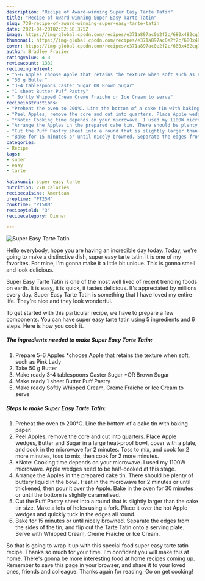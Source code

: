 ```yaml
---
description: "Recipe of Award-winning Super Easy Tarte Tatin"
title: "Recipe of Award-winning Super Easy Tarte Tatin"
slug: 739-recipe-of-award-winning-super-easy-tarte-tatin
date: 2021-04-20T02:52:58.375Z
image: https://img-global.cpcdn.com/recipes/e371a897ac0e2f2c/680x482cq70/super-easy-tarte-tatin-recipe-main-photo.jpg
thumbnail: https://img-global.cpcdn.com/recipes/e371a897ac0e2f2c/680x482cq70/super-easy-tarte-tatin-recipe-main-photo.jpg
cover: https://img-global.cpcdn.com/recipes/e371a897ac0e2f2c/680x482cq70/super-easy-tarte-tatin-recipe-main-photo.jpg
author: Bradley Frazier
ratingvalue: 4.8
reviewcount: 1382
recipeingredient:
- "5-6 Apples choose Apple that retains the texture when soft such as Pink Lady"
- "50 g Butter"
- "3-4 tablespoons Caster Sugar OR Brown Sugar"
- "1 sheet Butter Puff Pastry"
- " Softly Whipped Cream Creme Fraiche or Ice Cream to serve"
recipeinstructions:
- "Preheat the oven to 200℃. Line the bottom of a cake tin with baking paper."
- "Peel Apples, remove the core and cut into quarters. Place Apple wedges, Butter and Sugar in a large heat-proof bowl, cover with a plate, and cook in the microwave for 2 minutes. Toss to mix, and cook for 2 more minutes, toss to mix, then cook for 2 more minutes."
- "*Note: Cooking time depends on your microwave. I used my 1100W microwave. Apple wedges need to be half-cooked at this stage."
- "Arrange the Apples in the prepared cake tin. There should be plenty of buttery liquid in the bowl. Heat in the microwave for 2 minutes or until thickened, then pour it over the Apple. Bake in the oven for 30 minutes or until the bottom is slightly caramelised."
- "Cut the Puff Pastry sheet into a round that is slightly larger than the cake tin size. Make a lots of holes using a fork. Place it over the hot Apple wedges and quickly tuck in the edges all round."
- "Bake for 15 minutes or until nicely browned. Separate the edges from the sides of the tin, and flip out the Tarte Tatin onto a serving plate. Serve with Whipped Cream, Creme Fraiche or Ice Cream."
categories:
- Recipe
tags:
- super
- easy
- tarte

katakunci: super easy tarte 
nutrition: 270 calories
recipecuisine: American
preptime: "PT25M"
cooktime: "PT58M"
recipeyield: "3"
recipecategory: Dinner

---
```



![Super Easy Tarte Tatin](https://img-global.cpcdn.com/recipes/e371a897ac0e2f2c/680x482cq70/super-easy-tarte-tatin-recipe-main-photo.jpg)

Hello everybody, hope you are having an incredible day today. Today, we're going to make a distinctive dish, super easy tarte tatin. It is one of my favorites. For mine, I'm gonna make it a little bit unique. This is gonna smell and look delicious.



Super Easy Tarte Tatin is one of the most well liked of recent trending foods on earth. It is easy, it is quick, it tastes delicious. It's appreciated by millions every day. Super Easy Tarte Tatin is something that I have loved my entire life. They're nice and they look wonderful.


To get started with this particular recipe, we have to prepare a few components. You can have super easy tarte tatin using 5 ingredients and 6 steps. Here is how you cook it.

<!--inarticleads1-->

##### The ingredients needed to make Super Easy Tarte Tatin:

1. Prepare 5-6 Apples *choose Apple that retains the texture when soft, such as Pink Lady
1. Take 50 g Butter
1. Make ready 3-4 tablespoons Caster Sugar *OR Brown Sugar
1. Make ready 1 sheet Butter Puff Pastry
1. Make ready  Softly Whipped Cream, Creme Fraiche or Ice Cream to serve




<!--inarticleads2-->

##### Steps to make Super Easy Tarte Tatin:

1. Preheat the oven to 200℃. Line the bottom of a cake tin with baking paper.
1. Peel Apples, remove the core and cut into quarters. Place Apple wedges, Butter and Sugar in a large heat-proof bowl, cover with a plate, and cook in the microwave for 2 minutes. Toss to mix, and cook for 2 more minutes, toss to mix, then cook for 2 more minutes.
1. *Note: Cooking time depends on your microwave. I used my 1100W microwave. Apple wedges need to be half-cooked at this stage.
1. Arrange the Apples in the prepared cake tin. There should be plenty of buttery liquid in the bowl. Heat in the microwave for 2 minutes or until thickened, then pour it over the Apple. Bake in the oven for 30 minutes or until the bottom is slightly caramelised.
1. Cut the Puff Pastry sheet into a round that is slightly larger than the cake tin size. Make a lots of holes using a fork. Place it over the hot Apple wedges and quickly tuck in the edges all round.
1. Bake for 15 minutes or until nicely browned. Separate the edges from the sides of the tin, and flip out the Tarte Tatin onto a serving plate. Serve with Whipped Cream, Creme Fraiche or Ice Cream.




So that is going to wrap it up with this special food super easy tarte tatin recipe. Thanks so much for your time. I'm confident you will make this at home. There's gonna be more interesting food at home recipes coming up. Remember to save this page in your browser, and share it to your loved ones, friends and colleague. Thanks again for reading. Go on get cooking!
